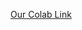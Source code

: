 [Our Colab Link](https://colab.research.google.com/drive/1dP_wHJUcjfFVHODyUQZrGrHn-ggWe5LH?usp=sharing&fbclid=IwY2xjawHR8NpleHRuA2FlbQIxMAABHSpGrVU4RwUOZmA0o8RTr1C6iGtJmGEmq-ORxy_8uwujmOotireLch2XbQ_aem_uXbMrVLSobSOz4pHQsXkKQ#scrollTo=dWZfAzY7XToG)
